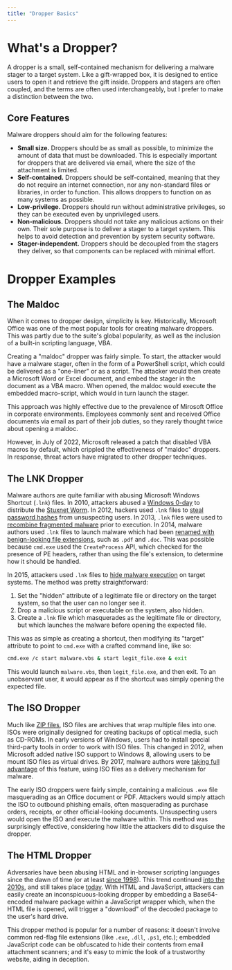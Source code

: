 ```yaml
---
title: "Dropper Basics"
---
```


# What's a Dropper?

A dropper is a small, self-contained mechanism for delivering a malware stager to a target system. Like a gift-wrapped box, it is designed to entice users to open it and retrieve the gift inside. Droppers and stagers are often coupled, and the terms are often used interchangeably, but I prefer to make a distinction between the two.

## Core Features

Malware droppers should aim for the following features:

* **Small size.** Droppers should be as small as possible, to minimize the amount of data that must be downloaded. This is especially important for droppers that are delivered via email, where the size of the attachment is limited.
* **Self-contained.** Droppers should be self-contained, meaning that they do not require an internet connection, nor any non-standard files or libraries, in order to function. This allows droppers to function on as many systems as possible.
* **Low-privilege.** Droppers should run without administrative privileges, so they can be executed even by unprivileged users.
* **Non-malicious.** Droppers should not take any malicious actions on their own. Their sole purpose is to deliver a stager to a target system. This helps to avoid detection and prevention by system security software.
* **Stager-independent.** Droppers should be decoupled from the stagers they deliver, so that components can be replaced with minimal effort.

# Dropper Examples

## The Maldoc

When it comes to dropper design, simplicity is key. Historically, Microsoft Office was one of the most popular tools for creating malware droppers. This was partly due to the suite's global popularity, as well as the inclusion of a built-in scripting language, VBA.

Creating a "maldoc" dropper was fairly simple. To start, the attacker would have a malware stager, often in the form of a PowerShell script, which could be delivered as a "one-liner" or as a script. The attacker would then create a Microsoft Word or Excel document, and embed the stager in the document as a VBA macro. When opened, the maldoc would execute the embedded macro-script, which would in turn launch the stager.

This approach was highly effective due to the prevalence of Mirosoft Office in corporate environments. Employees commonly sent and received Office documents via email as part of their job duties, so they rarely thought twice about opening a maldoc.

However, in July of 2022, Microsoft released a patch that disabled VBA macros by default, which crippled the effectiveness of "maldoc" droppers. In response, threat actors have migrated to other dropper techniques.

## The LNK Dropper

Malware authors are quite familiar with abusing Microsoft Windows Shortcut (`.lnk`) files. In 2010, attackers abused a [Windows 0-day](https://learn.microsoft.com/en-us/security-updates/securitybulletins/2010/ms10-046) to distribute the [Stuxnet Worm](https://support.radware.com/ci/okcsFattach/get/15458_3). In 2012, hackers used `.lnk` files to [steal password hashes](https://www.trustwave.com/en-us/resources/blogs/spiderlabs-blog/you-down-with-lnk/) from unsuspecting users. In 2013, `.lnk` files were used to [recombine fragmented malware](https://community.broadcom.com/symantecenterprise/communities/community-home/librarydocuments/viewdocument?DocumentKey=1d5f06a6-c969-4678-91be-afbb864a696c&CommunityKey=1ecf5f55-9545-44d6-b0f4-4e4a7f5f5e68&tab=librarydocuments) prior to execution. In 2014, malware authors used `.lnk` files to launch malware which had been [renamed with benign-looking file extensions](https://www.trustwave.com/en-us/resources/blogs/spiderlabs-blog/lnk-files-in-email-malware-distribution/), such as `.pdf` and `.doc`. This was possible because `cmd.exe` used the `CreateProcess` API, which checked for the presence of PE headers, rather than using the file's extension, to determine how it should be handled.

In 2015, attackers used `.lnk` files to [hide malware execution](https://www.avira.com/en/blog/lnk-files-shortcuts-faster-infections) on target systems. The method was pretty straightforward:

1. Set the "hidden" attribute of a legitimate file or directory on the target system, so that the user can no longer see it.
2. Drop a malicious script or executable on the system, also hidden.
3. Create a `.lnk` file which masquerades as the legitimate file or directory, but which launches the malware before opening the expected file.

This was as simple as creating a shortcut, then modifying its "target" attribute to point to `cmd.exe` with a crafted command line, like so:

```sh
cmd.exe /c start malware.vbs & start legit_file.exe & exit
```

This would launch `malware.vbs`, then `legit_file.exe`, and then exit. To an unobservant user, it would appear as if the shortcut was simply opening the expected file.

## The ISO Dropper

Much like [ZIP files](https://en.wikipedia.org/wiki/ZIP_(file_format)), ISO files are archives that wrap multiple files into one. ISOs were originally designed for creating backups of optical media, such as CD-ROMs. In early versions of Windows, users had to install special third-party tools in order to work with ISO files. This changed in 2012, when Microsoft added native ISO support to Windows 8, allowing users to be mount ISO files as virtual drives. By 2017, malware authors were [taking full advantage](https://cofense.com/new-phishing-emails-deliver-malicious-iso-files-evade-detection/) of this feature, using ISO files as a delivery mechanism for malware.

The early ISO droppers were fairly simple, containing a malicious `.exe` file masquerading as an Office document or PDF. Attackers would simply attach the ISO to outbound phishing emails, often masquerading as purchase orders, receipts, or other official-looking documents. Unsuspecting users would open the ISO and execute the malware within. This method was surprisingly effective, considering how little the attackers did to disguise the dropper.

## The HTML Dropper

Adversaries have been abusing HTML and in-browser scripting languages since the dawn of time (or at least [since 1998](https://www.wired.com/1998/11/virus-thrives-on-html/)). This trend continued [into the 2010s](https://www.virusbulletin.com/virusbulletin/2010/10/it-s-just-spam-it-can-t-hurt-right), and still takes place [today](https://blog.barracuda.com/2022/06/28/threat-spotlight-malicious-html-attachments/). With HTML and JavaScript, attackers can easily create an inconspicuous-looking dropper by embedding a Base64-encoded malware package within a JavaScript wrapper which, when the HTML file is opened, will trigger a "download" of the decoded package to the user's hard drive.

This dropper method is popular for a number of reasons: it doesn't involve common red-flag file extensions (like `.exe`, `.dll`, `.ps1`, etc.); embedded JavaScript code can be obfuscated to hide their contents from email attachment scanners; and it's easy to mimic the look of a trustworthy website, aiding in deception.
